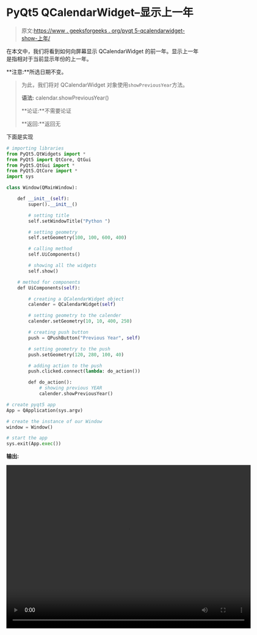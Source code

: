 # PyQt5 QCalendarWidget–显示上一年

> 原文:[https://www . geeksforgeeks . org/pyqt 5-qcalendarwidget-show-上年/](https://www.geeksforgeeks.org/pyqt5-qcalendarwidget-showing-previous-year/)

在本文中，我们将看到如何向屏幕显示 QCalendarWidget 的前一年。显示上一年是指相对于当前显示年份的上一年。

**注意:**所选日期不变。

> 为此，我们将对 QCalendarWidget 对象使用`showPreviousYear`方法。
> 
> **语法:** calendar.showPreviousYear()
> 
> **论证:**不需要论证
> 
> **返回:**返回无

下面是实现

```py
# importing libraries
from PyQt5.QtWidgets import * 
from PyQt5 import QtCore, QtGui
from PyQt5.QtGui import * 
from PyQt5.QtCore import * 
import sys

class Window(QMainWindow):

    def __init__(self):
        super().__init__()

        # setting title
        self.setWindowTitle("Python ")

        # setting geometry
        self.setGeometry(100, 100, 600, 400)

        # calling method
        self.UiComponents()

        # showing all the widgets
        self.show()

    # method for components
    def UiComponents(self):

        # creating a QCalendarWidget object
        calender = QCalendarWidget(self)

        # setting geometry to the calender
        calender.setGeometry(10, 10, 400, 250)

        # creating push button
        push = QPushButton("Previous Year", self)

        # setting geometry to the push
        push.setGeometry(120, 280, 100, 40)

        # adding action to the push
        push.clicked.connect(lambda: do_action())

        def do_action():
            # showing previous YEAR
            calender.showPreviousYear()

# create pyqt5 app
App = QApplication(sys.argv)

# create the instance of our Window
window = Window()

# start the app
sys.exit(App.exec())
```

**输出:**

<video class="wp-video-shortcode" id="video-422419-1" width="640" height="428" preload="metadata" controls=""><source type="video/mp4" src="https://media.geeksforgeeks.org/wp-content/uploads/20200602041523/Python-2020-06-02-04-14-46.mp4?_=1">[https://media.geeksforgeeks.org/wp-content/uploads/20200602041523/Python-2020-06-02-04-14-46.mp4](https://media.geeksforgeeks.org/wp-content/uploads/20200602041523/Python-2020-06-02-04-14-46.mp4)</video>